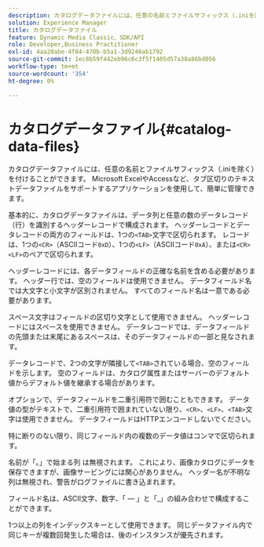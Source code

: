 ```yaml
---
description: カタログデータファイルには、任意の名前とファイルサフィックス（.iniを除く）を付けることができます。 Microsoft ExcelやAccessなど、タブ区切りのテキストデータファイルをサポートするアプリケーションを使用して、簡単に管理できます。
solution: Experience Manager
title: カタログデータファイル
feature: Dynamic Media Classic、SDK/API
role: Developer,Business Practitioner
exl-id: 4aa20abe-4f84-470b-b5a1-3d9246ab1792
source-git-commit: 1ec8b59f442eb96c6c3f5f1405d57a38a86bd056
workflow-type: tm+mt
source-wordcount: '354'
ht-degree: 0%

---
```


# カタログデータファイル{#catalog-data-files}

カタログデータファイルには、任意の名前とファイルサフィックス（.iniを除く）を付けることができます。 Microsoft ExcelやAccessなど、タブ区切りのテキストデータファイルをサポートするアプリケーションを使用して、簡単に管理できます。

基本的に、カタログデータファイルは、データ列と任意の数のデータレコード（行）を識別するヘッダーレコードで構成されます。 ヘッダーレコードとデータレコードの両方のフィールドは、1つの`<TAB>`文字で区切られます。 レコードは、1つの`<CR>`（ASCIIコード`0xD`）、1つの`<LF>`（ASCIIコード`0xA`）、または`<CR><LF>`のペアで区切られます。

ヘッダーレコードには、各データフィールドの正確な名前を含める必要があります。 ヘッダー行では、空のフィールドは使用できません。 データフィールド名では大文字と小文字が区別されません。 すべてのフィールド名は一意である必要があります。

スペース文字はフィールドの区切り文字として使用できません。 ヘッダーレコードにはスペースを使用できません。 データレコードでは、データフィールドの先頭または末尾にあるスペースは、そのデータフィールドの一部と見なされます。

データレコードで、2つの文字が隣接して`<TAB>`されている場合、空のフィールドを示します。 空のフィールドは、カタログ属性またはサーバーのデフォルト値からデフォルト値を継承する場合があります。

オプションで、データフィールドを二重引用符で囲むこともできます。 データ値の型がテキストで、二重引用符で囲まれていない限り、`<CR>`、`<LF>`、`<TAB>`文字は使用できません。 データフィールドはHTTPエンコードしないでください。

特に断りのない限り、同じフィールド内の複数のデータ値はコンマで区切られます。

名前が「。」で始まる列 は無視されます。 これにより、画像カタログにデータを保存できますが、画像サービングには関心がありません。 ヘッダー名が不明な列は無視され、警告がログファイルに書き込まれます。

フィールド名は、ASCII文字、数字、「 — 」と「_」の組み合わせで構成することができます。

1つ以上の列をインデックスキーとして使用できます。 同じデータファイル内で同じキーが複数回発生した場合は、後のインスタンスが優先されます。
